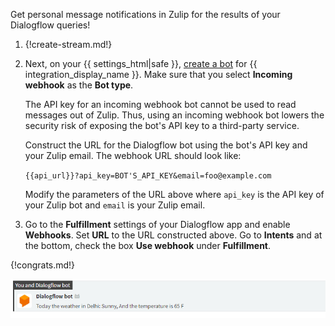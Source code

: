 Get personal message notifications in Zulip for the results of your Dialogflow queries!

1. {!create-stream.md!}

1. Next, on your {{ settings_html|safe }}, [create a bot](/help/add-a-bot-or-integration) for
   {{ integration_display_name }}. Make sure that you select
   **Incoming webhook** as the **Bot type**.

    The API key for an incoming webhook bot cannot be used to read messages out
    of Zulip. Thus, using an incoming webhook bot lowers the security risk of
    exposing the bot's API key to a third-party service.

    Construct the URL for the Dialogflow bot using the bot's API key and your Zulip email.
    The webhook URL should look like:

    `{{api_url}}?api_key=BOT'S_API_KEY&email=foo@example.com`

    Modify the parameters of the URL above where `api_key` is the API key of your Zulip bot
    and `email` is your Zulip email.

1. Go to the **Fulfillment** settings of your Dialogflow app and enable **Webhooks**.
   Set **URL** to the URL constructed above.
   Go to **Intents** and at the bottom, check the box **Use webhook**
   under **Fulfillment**.

{!congrats.md!}

![](/static/images/integrations/dialogflow/001.png)
